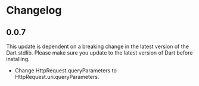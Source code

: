 # Changelog

## 0.0.7

This update is dependent on a breaking change in the latest version of the Dart stdlib. Please make sure you update to the latest version of Dart before installing.

* Change HttpRequest.queryParameters to HttpRequest.uri.queryParameters.
